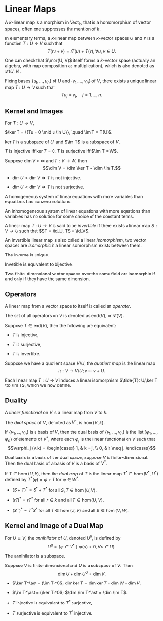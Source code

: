 # Linear Maps

A $k$-linear map is a morphism in $\mathsf{Vect}_k$, that is a
homomorphism of vector spaces, often one suppresses the mention of $k$.

In elementary terms, a $k$-linear map between $k$-vector spaces $U$ and
$V$ is a function $T: U \to V$ such that
$$T(ru + v) = rT(u) + T(v), \forall u, v \in U.$$

One can check that $\mor(U, V)$ itself forms a $k$-vector space
(actually an algebra, with map composition as multiplication), which is
also denoted as $\mathcal{L}(U, V)$.

Fixing bases $\{u_1, \dots, u_n\}$ of $U$ and $\{v_1, \dots, v_n\}$ of
$V$, there exists a unique linear map $T: U \to V$ such that
$$T u_j = v_j, \quad j = 1, \dots, n.$$

## Kernel and Images

For $T: U \to V$,

$\ker T = \{Tu = 0 \mid u \in U\}, \quad \im T = T(U)$.

$\ker T$ is a subspace of $U$, and $\im T$ is a subspace of $V$.

$T$ is injective iff $\ker T = 0$. $T$ is surjective iff $\im T = W$.

Suppose $\dim V < \infty$ and $T: V \to W$, then
$$\dim V = \dim \ker T + \dim \im T.$$

- $\dim U > \dim V \Rightarrow T$ is not injective.

- $\dim U < \dim V \Rightarrow T$ is not surjective.

A homogeneous system of linear equations with more variables than
equations has nonzero solutions.

An inhomogeneous system of linear equations with more equations than
variables has no solution for some choice of the constant terms.

A linear map $T: U \to V$ is said to be *invertible* if there exists a
linear map $S: V \to U$ such that $ST = \id_U, TS = \id_V$.

An invertible linear map is also called a linear *isomorphism*, two
vector spaces are *isomorphic* if a linear isomorphism exists between
them.

The inverse is unique.

Invetible is equivalent to bijective.

Two finite-dimensional vector spaces over the same field are isomorphic
if and only if they have the same dimension.

## Operators

A linear map from a vector space to itself is called an *operator*.

The set of all operators on $V$ is denoted as $\mathrm{end} (V)$, or
$\mathcal{L}(V)$.

Suppose $T \in \mathrm{end} (V)$, then the following are equivalent:

-   $T$ is injective,

-   $T$ is surjective,

-   $T$ is invertible.

Suppose we have a quotient space $V/U$, the *quotient map* is the linear
map $$\pi : V \to V/U; v \mapsto v + U.$$

Each linear map $T: U \to V$ induces a linear isomorphism
$\tilde{T}: U/\ker T \to \im T$, which we now define.

## Duality

A *linear functional* on $V$ is a linear map from $V$ to $k$.

The *dual space* of $V$, denoted as $V^\ast$, is $\hom(V, k)$.

If $\{v_1, \dots, v_n\}$ is a basis of $V$, then the dual basis of
$\{v_1, \dots, v_n\}$ is the list $\{\varphi_1, \dots, \varphi_n\}$ of
elements of $V^\ast$, where each $\varphi_j$ is the linear functional on
$V$ such that
$$\varphi_j (v_k) = \begin{cases} 1, & k = j, \\ 0, & k \neq j. \end{cases}$$

Dual basis is a basis of the dual space, suppose $V$ is
finite-dimensional. Then the dual basis of a basis of $V$ is a basis of
$V^\ast$.

If $T \in \hom(U, V)$, then the *dual map* of $T$ is the linear map
$T^\ast \in \hom(V^\ast, U^\ast)$ defined by
$T^\ast(\varphi) = \varphi \circ T$ for $\varphi \in W^\ast$.

-   $(S + T)^\ast = S^\ast + T^\ast$ for all $S, T \in \hom(U, V)$.

-   $(rT)^\ast = r T^\ast$ for all $r \in k$ and all $T \in \hom(U, V)$.

-   $(ST)^\ast = T^\ast S^\ast$ for all $T \in \hom(U, V)$ and all
    $S \in \hom(V, W)$.

## Kernel and Image of a Dual Map

For $U \subseteq V$, the *annihilator* of $U$, denoted $U^0$, is defined
by
$$U^0 = \{ \varphi \in V^\ast \mid \varphi(u) = 0, \forall u \in U \}.$$

The annihilator is a subspace.

Suppose $V$ is finite-dimensional and $U$ is a subspace of $V$. Then
$$\dim U + \dim U^0 = \dim V.$$

-   $\ker T^\ast = (\im T)^0$;
    $\dim \ker T = \dim \ker T + \dim W - \dim V$.

-   $\im T^\ast = (\ker T)^0$; $\dim \im T^\ast = \dim \im T$.

-   $T$ injective is equivalent to $T^\ast$ surjective,

-   $T$ surjective is equivalent to $T^\ast$ injective.
